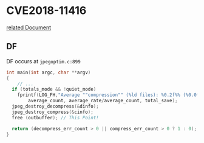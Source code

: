 # CVE2018-11416

[related Document](https://github.com/tjko/jpegoptim/issues/57)

## DF
DF occurs at `jpegoptim.c:899`

```c
int main(int argc, char **argv) 
{
    // ...
  if (totals_mode && !quiet_mode)
    fprintf(LOG_FH,"Average ""compression"" (%ld files): %0.2f%% (%0.0fk)\n",
	    average_count, average_rate/average_count, total_save);
  jpeg_destroy_decompress(&dinfo);
  jpeg_destroy_compress(&cinfo);
  free (outbuffer); // This Point!

  return (decompress_err_count > 0 || compress_err_count > 0 ? 1 : 0);;
}
```